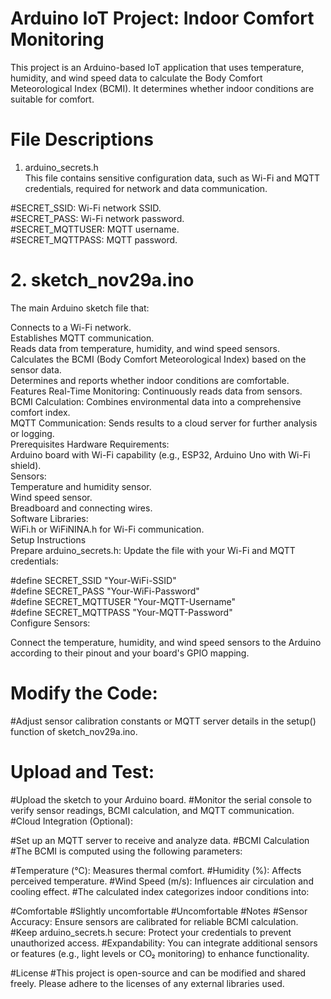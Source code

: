 # Arduino IoT Project: Indoor Comfort Monitoring
This project is an Arduino-based IoT application that uses temperature, humidity, and wind speed data to calculate the Body Comfort Meteorological Index (BCMI). It determines whether indoor conditions are suitable for comfort.</br>

# File Descriptions
1. arduino_secrets.h</br>
This file contains sensitive configuration data, such as Wi-Fi and MQTT credentials, required for network and data communication.</br>

#SECRET_SSID: Wi-Fi network SSID.</br>
#SECRET_PASS: Wi-Fi network password.</br>
#SECRET_MQTTUSER: MQTT username.</br>
#SECRET_MQTTPASS: MQTT password.</br>
# 2. sketch_nov29a.ino
The main Arduino sketch file that:</br>

Connects to a Wi-Fi network.</br>
Establishes MQTT communication.</br>
Reads data from temperature, humidity, and wind speed sensors.</br>
Calculates the BCMI (Body Comfort Meteorological Index) based on the sensor data.</br>
Determines and reports whether indoor conditions are comfortable.</br>
Features
Real-Time Monitoring: Continuously reads data from sensors.</br>
BCMI Calculation: Combines environmental data into a comprehensive comfort index.</br>
MQTT Communication: Sends results to a cloud server for further analysis or logging.</br>
Prerequisites
Hardware Requirements:</br>
Arduino board with Wi-Fi capability (e.g., ESP32, Arduino Uno with Wi-Fi shield).</br>
Sensors:</br>
Temperature and humidity sensor.</br>
Wind speed sensor.</br>
Breadboard and connecting wires.</br>
Software Libraries:</br>
WiFi.h or WiFiNINA.h for Wi-Fi communication.</br>
Setup Instructions</br>
Prepare arduino_secrets.h: Update the file with your Wi-Fi and MQTT credentials:</br>

#define SECRET_SSID "Your-WiFi-SSID"</br>
#define SECRET_PASS "Your-WiFi-Password"</br>
#define SECRET_MQTTUSER "Your-MQTT-Username"</br>
#define SECRET_MQTTPASS "Your-MQTT-Password"</br>
Configure Sensors:

Connect the temperature, humidity, and wind speed sensors to the Arduino according to their pinout and your board's GPIO mapping.</br>
# Modify the Code:

#Adjust sensor calibration constants or MQTT server details in the setup() function of sketch_nov29a.ino.</br>
# Upload and Test:

#Upload the sketch to your Arduino board.
#Monitor the serial console to verify sensor readings, BCMI calculation, and MQTT communication.
#Cloud Integration (Optional):

#Set up an MQTT server to receive and analyze data.
#BCMI Calculation
#The BCMI is computed using the following parameters:

#Temperature (°C): Measures thermal comfort.
#Humidity (%): Affects perceived temperature.
#Wind Speed (m/s): Influences air circulation and cooling effect.
#The calculated index categorizes indoor conditions into:

#Comfortable
#Slightly uncomfortable
#Uncomfortable
#Notes
#Sensor Accuracy: Ensure sensors are calibrated for reliable BCMI calculation.
#Keep arduino_secrets.h secure: Protect your credentials to prevent unauthorized access.
#Expandability: You can integrate additional sensors or features (e.g., light levels or CO₂ monitoring) to enhance functionality.

#License
#This project is open-source and can be modified and shared freely. Please adhere to the licenses of any external libraries used.

